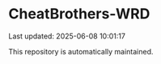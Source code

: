 # CheatBrothers-WRD

Last updated: 2025-06-08 10:01:17

This repository is automatically maintained.
